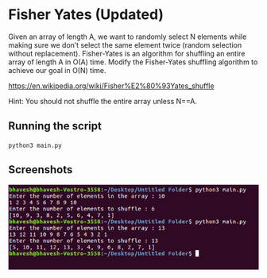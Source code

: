 # Fisher Yates (Updated)

Given an array of length A, we want to randomly select N elements while making sure we don’t select the same element twice (random selection without replacement).
Fisher-Yates is an algorithm for shuffling an entire array of length A in O(A) time. Modify the Fisher-Yates shuffling algorithm to achieve our goal in O(N) time.

https://en.wikipedia.org/wiki/Fisher%E2%80%93Yates_shuffle

Hint: You should not shuffle the entire array unless N==A.

## Running the script

```
python3 main.py
```

## Screenshots

![Screenshot 1](screen1.png)

